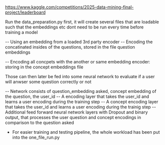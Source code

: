 https://www.kaggle.com/competitions/2025-data-mining-final-project/leaderboard

Run the data_preparation.py first, it will create several files that are loadable such that the embeddings etc dont need to be run every time before training a model

-- Using an embedding from a loaded 3rd party encoder
-- Encoding the concatinated insides of the questions, stored in the file question embeddings

-- Encoding all concpets with the another or same embedding encoder: storing in the concept embeddings file
    
Those can then later be fed into some neural network to evaluate if a user will anwser some question correctly or not

-- Network consists of question_embedding asked, concept embedding of the question, the user_id
    -- A encoding layer that takes the user_id and learns a user encoding during the training step
    -- A concept encoding layer that takes the user_id and learns a user encoding during the trainig step
    -- Additional feed forward neural network layers with Dropout and binary output, that processes the user question and concept encodings in comparison to the question asked


- For easier training and testing pipeline, the whole workload has been put into the one_file_run.py